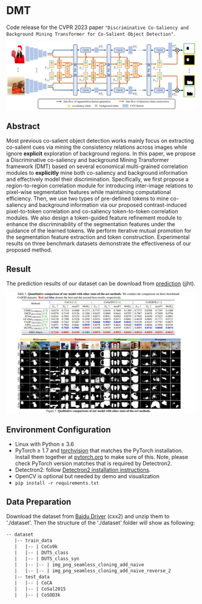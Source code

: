 # DMT
Code release for the CVPR 2023 paper `"Discriminative Co-Saliency and Background Mining Transformer for Co-Salient Object Detection"`.

![avatar](framework.jpg)

## Abstract
Most previous co-salient object detection works mainly focus on extracting co-salient cues via mining the consistency relations across images while ignore **explicit** exploration of background regions. In this paper, we propose a Discriminative co-saliency and background Mining Transformer framework (DMT) based on several economical multi-grained correlation modules to **explicitly** mine both co-saliency and background information and effectively model their discrimination. Specifically, we first propose a region-to-region correlation module for introducing inter-image relations to pixel-wise segmentation features while maintaining computational efficiency. Then, we use two types of pre-defined tokens to mine co-saliency and background information via our proposed contrast-induced pixel-to-token correlation and co-saliency token-to-token correlation modules. We also design a token-guided feature refinement module to enhance the discriminability of the segmentation features under the guidance of the learned tokens. We perform iterative mutual promotion for the segmentation feature extraction and token construction. Experimental results on three benchmark datasets demonstrate the effectiveness of our proposed method. 

## Result
The prediction results of our dataset can be download from [prediction](https://pan.baidu.com/s/1erKtadxG8NJoCMeW6fuofQ) (jjht).

![alt_text](./result.jpg)

## Environment Configuration
- Linux with Python ≥ 3.6
- PyTorch ≥ 1.7 and [torchvision](https://github.com/pytorch/vision/) that matches the PyTorch installation.
  Install them together at [pytorch.org](https://pytorch.org) to make sure of this. Note, please check
  PyTorch version matches that is required by Detectron2.
- Detectron2: follow [Detectron2 installation instructions](https://detectron2.readthedocs.io/tutorials/install.html).
- OpenCV is optional but needed by demo and visualization
- `pip install -r requirements.txt`

## Data Preparation
Download the dataset from [Baidu Driver](https://pan.baidu.com/s/192MnRSgXSDXb0l7mJZ18ng) (cxx2) and unzip them to './dataset'. Then the structure of the './dataset' folder will show as following:
````
-- dataset
   |-- train_data
   |   |-- | CoCo9k
   |   |-- | DUTS_class
   |   |-- | DUTS_class_syn
   |   |-- |-- | img_png_seamless_cloning_add_naive
   |   |-- |-- | img_png_seamless_cloning_add_naive_reverse_2
   |-- test_data
   |   |-- | CoCA
   |   |-- | CoSal2015
   |   |-- | CoSOD3k
````

